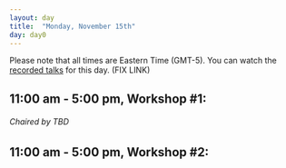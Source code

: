 ```yaml
---
layout: day
title:  "Monday, November 15th"
day: day0
---
```


Please note that all times are Eastern Time (GMT-5). You can watch the [recorded talks](https://www.youtube.com/playlist?list=PL-1wKlUbAzGTjZjLcOduALuoZ3aupVSqe) for this day.  (FIX LINK)


11:00 am - 5:00 pm, Workshop #1:
-----
###### Chaired by TBD 




11:00 am - 5:00 pm, Workshop #2:
-----

<!-- ###### Chaired by TBD -->
